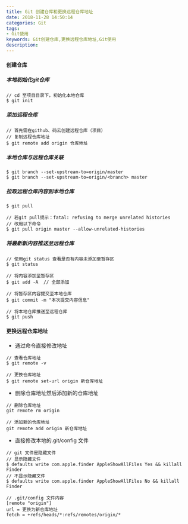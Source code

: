 ```yaml
---
title: Git 创建仓库和更换远程仓库地址
date: 2018-11-28 14:50:14
categories: Git
tags:
- Git使用
keywords: Git创建仓库,更换远程仓库地址,Git使用
description:
---
```

#### 创建仓库
##### 本地初始化git仓库
```
// cd 至项目目录下，初始化本地仓库
$ git init
```

##### 添加远程仓库
```
// 首先需在github、码云创建远程仓库（项目）
// 复制远程仓库地址
$ git remote add origin 仓库地址
```
##### 本地仓库与远程仓库关联
```
$ git branch --set-upstream-to=origin/master
$ git branch --set-upstream-to=origin/<branch> master
```

##### 拉取远程仓库内容到本地仓库
```
$ git pull

// 若git pull提示：fatal: refusing to merge unrelated histories
// 改用以下命令
$ git pull origin master --allow-unrelated-histories

```

##### 将最新新内容推送至远程仓库
```
// 使用git status 查看是否有内容未添加至暂存区
$ git status

// 将内容添加至暂存区
$ git add -A  // 全部添加

// 将暂存区内容提交至本地仓库
$ git commit -m "本次提交内容信息"

// 将本地仓库推送至远程仓库
$ git push
```

#### 更换远程仓库地址
- 通过命令直接修改地址
```
// 查看仓库地址
$ git remote -v

// 更换仓库地址
$ git remote set-url origin 新仓库地址
```
- 删除仓库地址然后添加新的仓库地址
```
// 删除仓库地址
git remote rm origin

// 添加新的仓库地址
git remote add origin 新仓库地址
```
- 直接修改本地的.git/config 文件
```
// git 文件是隐藏文件
// 显示隐藏文件
$ defaults write com.apple.finder AppleShowAllFiles Yes && killall Finder 
// 不显示隐藏文件
$ defaults write com.apple.finder AppleShowAllFiles No && killall Finder 

// .git/config 文件内容
[remote "origin"]
url = 更换为新仓库地址
fetch = +refs/heads/*:refs/remotes/origin/*

```
